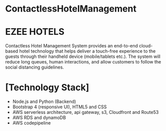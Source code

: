 # ContactlessHotelManagement

#  EZEE HOTELS

Contactless Hotel Management System provides an end-to-end cloud-based hotel
technology that helps deliver a touch-free experience to the guests through their handheld
device (mobile/tablets etc.). The system will reduce long queues, human interactions, and
allow customers to follow the social distancing guidelines. 


# [Technology Stack]

* Node.js and Python (Backend)
* Bootstrap 4 (responsive UI), HTML5 and CSS
* AWS serverless architecture, api gateway, s3, Cloudfront and Route53
* AWS RDS and dynamoDB
* AWS codepipeline

